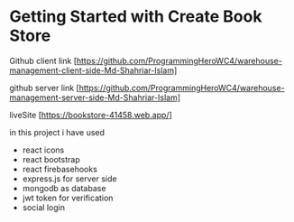 # Getting Started with Create Book Store

Github client link
[https://github.com/ProgrammingHeroWC4/warehouse-management-client-side-Md-Shahriar-Islam]

github server link
[https://github.com/ProgrammingHeroWC4/warehouse-management-server-side-Md-Shahriar-Islam]

liveSite
[https://bookstore-41458.web.app/]

in this project i have used 
* react icons
* react bootstrap
* react firebasehooks
* express.js for server side 
* mongodb as database
* jwt token for verification
* social login